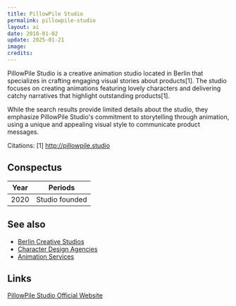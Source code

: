 ```yaml
---
title: PillowPile Studio
permalink: pillowpile-studio
layout: ai
date: 2018-01-02
update: 2025-01-21
image:
credits:
---
```


PillowPile Studio is a creative animation studio located in Berlin that specializes in crafting engaging visual stories about products[1]. The studio focuses on creating animations featuring lovely characters and delivering catchy narratives that highlight outstanding products[1].

While the search results provide limited details about the studio, they emphasize PillowPile Studio's commitment to storytelling through animation, using a unique and appealing visual style to communicate product messages.

Citations:
[1] http://pillowpile.studio

## Conspectus

| Year | Periods       |
|------|---------------|
| 2020 | Studio founded|

## See also

+ [Berlin Creative Studios](berlin-creative-studios)
+ [Character Design Agencies](character-design-agencies)
+ [Animation Services](animation-services)

## Links

[PillowPile Studio Official Website](https://pillowpile.studio/)
